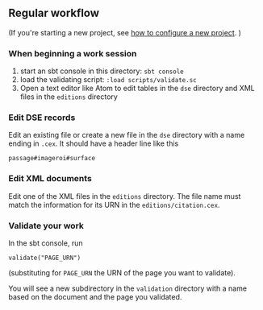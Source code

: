 ## Regular workflow

(If you're starting a new project, see [how to configure a new project](../configuration). )

### When beginning a work session

1. start an sbt console in this directory:  `sbt console`
2. load the validating script:  `:load scripts/validate.sc`
3. Open a text editor like Atom to edit tables in the `dse` directory and XML files in the `editions` directory

### Edit DSE records

Edit an existing file or create a new file in the `dse` directory with a name ending in `.cex`.  It should have a header line like this

    passage#imageroi#surface


### Edit XML documents

Edit one of the XML files in the `editions` directory.  The file name must match the information for its URN in the `editions/citation.cex`.

### Validate your work

In the sbt console, run

    validate("PAGE_URN")

(substituting for `PAGE_URN` the URN of the page you want to validate).

You will see a new subdirectory in the `validation` directory with a name based on the document and the page you validated.
